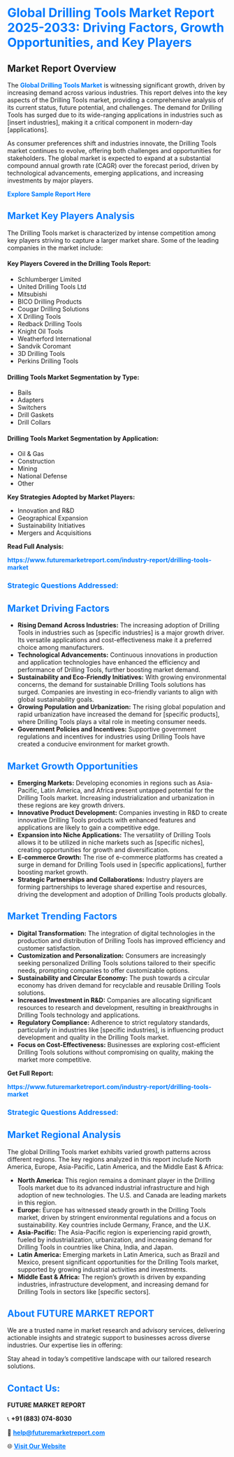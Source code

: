 <h1 style="color: #007BFF;">Global Drilling Tools Market Report 2025-2033: Driving Factors, Growth Opportunities, and Key Players</h1>

<section id="overview">
<h2>Market Report Overview</h2>
<p>The <a href="https://www.futuremarketreport.com/industry-report/drilling-tools-market" style="color: #007BFF; text-decoration: none;"><strong>Global Drilling Tools Market</strong></a> is witnessing significant growth, driven by increasing demand across various industries. This report delves into the key aspects of the Drilling Tools market, providing a comprehensive analysis of its current status, future potential, and challenges. The demand for Drilling Tools has surged due to its wide-ranging applications in industries such as [insert industries], making it a critical component in modern-day [applications].</p>
<p>As consumer preferences shift and industries innovate, the Drilling Tools market continues to evolve, offering both challenges and opportunities for stakeholders. The global market is expected to expand at a substantial compound annual growth rate (CAGR) over the forecast period, driven by technological advancements, emerging applications, and increasing investments by major players.</p>
</section>

<section id="overview">
<p><a href="https://www.futuremarketreport.com/request-sample/reportId=89535" style="color: #007BFF; text-decoration: none;"><strong>Explore Sample Report Here</strong></a></p>
</section>

<section id="key-players">
<h2 style="color: #007BFF;">Market Key Players Analysis</h2>
<p>The Drilling Tools market is characterized by intense competition among key players striving to capture a larger market share. Some of the leading companies in the market include:</p>
<h4>Key Players Covered in the Drilling Tools Report:</h4>
<ul><li>Schlumberger Limited</li><li>United Drilling Tools Ltd</li><li>Mitsubishi</li><li>BICO Drilling Products</li><li>Cougar Drilling Solutions</li><li>X Drilling Tools</li><li>Redback Drilling Tools</li><li>Knight Oil Tools</li><li>Weatherford International</li><li>Sandvik Coromant</li><li>3D Drilling Tools</li><li>Perkins Drilling Tools</li></ul>
<h4>Drilling Tools Market Segmentation by Type:</h4>
<ul><li>Bails</li><li>Adapters</li><li>Switchers</li><li>Drill Gaskets</li><li>Drill Collars</li></ul>

<h4>Drilling Tools Market Segmentation by Application:</h4>
<ul><li>Oil &amp; Gas</li><li>Construction</li><li>Mining</li><li>National Defense</li><li>Other</li></ul>
<p><strong>Key Strategies Adopted by Market Players:</strong></p>
<ul>
<li>Innovation and R&D</li>
<li>Geographical Expansion</li>
<li>Sustainability Initiatives</li>
<li>Mergers and Acquisitions</li>
</ul>
</section>

<section>
<p><strong>Read Full Analysis: </strong></p><a href="https://www.futuremarketreport.com/industry-report/drilling-tools-market" style="color: #007BFF; text-decoration: none;"><strong>https://www.futuremarketreport.com/industry-report/drilling-tools-market</strong></a>
<h3 style="color: #007BFF;">Strategic Questions Addressed:</h3>
</section>

<section id="driving-factors">
<h2 style="color: #007BFF;">Market Driving Factors</h2>
<ul>
<li><strong>Rising Demand Across Industries:</strong> The increasing adoption of Drilling Tools in industries such as [specific industries] is a major growth driver. Its versatile applications and cost-effectiveness make it a preferred choice among manufacturers.</li>
<li><strong>Technological Advancements:</strong> Continuous innovations in production and application technologies have enhanced the efficiency and performance of Drilling Tools, further boosting market demand.</li>
<li><strong>Sustainability and Eco-Friendly Initiatives:</strong> With growing environmental concerns, the demand for sustainable Drilling Tools solutions has surged. Companies are investing in eco-friendly variants to align with global sustainability goals.</li>
<li><strong>Growing Population and Urbanization:</strong> The rising global population and rapid urbanization have increased the demand for [specific products], where Drilling Tools plays a vital role in meeting consumer needs.</li>
<li><strong>Government Policies and Incentives:</strong> Supportive government regulations and incentives for industries using Drilling Tools have created a conducive environment for market growth.</li>
</ul>
</section>

<section id="growth-opportunities">
<h2 style="color: #007BFF;">Market Growth Opportunities</h2>
<ul>
<li><strong>Emerging Markets:</strong> Developing economies in regions such as Asia-Pacific, Latin America, and Africa present untapped potential for the Drilling Tools market. Increasing industrialization and urbanization in these regions are key growth drivers.</li>
<li><strong>Innovative Product Development:</strong> Companies investing in R&D to create innovative Drilling Tools products with enhanced features and applications are likely to gain a competitive edge.</li>
<li><strong>Expansion into Niche Applications:</strong> The versatility of Drilling Tools allows it to be utilized in niche markets such as [specific niches], creating opportunities for growth and diversification.</li>
<li><strong>E-commerce Growth:</strong> The rise of e-commerce platforms has created a surge in demand for Drilling Tools used in [specific applications], further boosting market growth.</li>
<li><strong>Strategic Partnerships and Collaborations:</strong> Industry players are forming partnerships to leverage shared expertise and resources, driving the development and adoption of Drilling Tools products globally.</li>
</ul>
</section>

<section id="trending-factors">
<h2 style="color: #007BFF;">Market Trending Factors</h2>
<ul>
<li><strong>Digital Transformation:</strong> The integration of digital technologies in the production and distribution of Drilling Tools has improved efficiency and customer satisfaction.</li>
<li><strong>Customization and Personalization:</strong> Consumers are increasingly seeking personalized Drilling Tools solutions tailored to their specific needs, prompting companies to offer customizable options.</li>
<li><strong>Sustainability and Circular Economy:</strong> The push towards a circular economy has driven demand for recyclable and reusable Drilling Tools solutions.</li>
<li><strong>Increased Investment in R&D:</strong> Companies are allocating significant resources to research and development, resulting in breakthroughs in Drilling Tools technology and applications.</li>
<li><strong>Regulatory Compliance:</strong> Adherence to strict regulatory standards, particularly in industries like [specific industries], is influencing product development and quality in the Drilling Tools market.</li>
<li><strong>Focus on Cost-Effectiveness:</strong> Businesses are exploring cost-efficient Drilling Tools solutions without compromising on quality, making the market more competitive.</li>
</ul>
</section>

<section>
<p><strong>Get Full Report: </strong></p><a href="https://www.futuremarketreport.com/industry-report/drilling-tools-market" style="color: #007BFF; text-decoration: none;"><strong>https://www.futuremarketreport.com/industry-report/drilling-tools-market</strong></a>
<h3 style="color: #007BFF;">Strategic Questions Addressed:</h3>
</section>


<section id="regional-analysis">
<h2 style="color: #007BFF;">Market Regional Analysis</h2>
<p>The global Drilling Tools market exhibits varied growth patterns across different regions. The key regions analyzed in this report include North America, Europe, Asia-Pacific, Latin America, and the Middle East & Africa:</p>
<ul>
<li><strong>North America:</strong> This region remains a dominant player in the Drilling Tools market due to its advanced industrial infrastructure and high adoption of new technologies. The U.S. and Canada are leading markets in this region.</li>
<li><strong>Europe:</strong> Europe has witnessed steady growth in the Drilling Tools market, driven by stringent environmental regulations and a focus on sustainability. Key countries include Germany, France, and the U.K.</li>
<li><strong>Asia-Pacific:</strong> The Asia-Pacific region is experiencing rapid growth, fueled by industrialization, urbanization, and increasing demand for Drilling Tools in countries like China, India, and Japan.</li>
<li><strong>Latin America:</strong> Emerging markets in Latin America, such as Brazil and Mexico, present significant opportunities for the Drilling Tools market, supported by growing industrial activities and investments.</li>
<li><strong>Middle East & Africa:</strong> The region’s growth is driven by expanding industries, infrastructure development, and increasing demand for Drilling Tools in sectors like [specific sectors].</li>
</ul>
</section>

<footer>
<h2 style="color: #007BFF;">About FUTURE MARKET REPORT</h2>
<p>We are a trusted name in market research and advisory services, delivering actionable insights and strategic support to businesses across diverse industries. Our expertise lies in offering:</p>

<p>Stay ahead in today’s competitive landscape with our tailored research solutions.</p>

<h2 style="color: #007BFF;">Contact Us:</h2>
<p><strong>FUTURE MARKET REPORT</strong></p>
<p>📞 <strong>+91 (883) 074-8030</strong></p>
<p>📧 <strong><a href="mailto:help@futuremarketreport.com" style="color: #007BFF;">help@futuremarketreport.com</a></strong></p>
<p>🌐 <strong><a href="https://www.futuremarketreport.com/" style="color: #007BFF;">Visit Our Website</a></strong></p>
</footer>